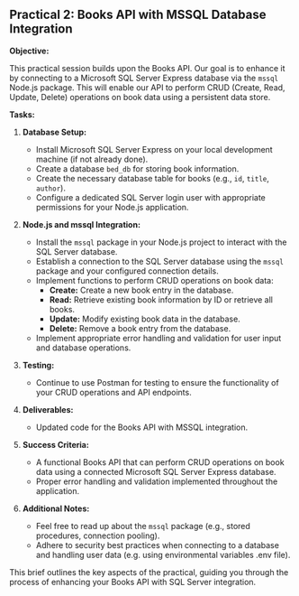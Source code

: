 ## Practical 2: Books API with MSSQL Database Integration

**Objective:**

This practical session builds upon the Books API. Our goal is to enhance it by connecting to a Microsoft SQL Server Express database via the `mssql` Node.js package. This will enable our API to perform CRUD (Create, Read, Update, Delete) operations on book data using a persistent data store.

**Tasks:**

1. **Database Setup:**

   - Install Microsoft SQL Server Express on your local development machine (if not already done).
   - Create a database `bed_db` for storing book information.
   - Create the necessary database table for books (e.g., `id`, `title`, `author`).
   - Configure a dedicated SQL Server login user with appropriate permissions for your Node.js application.

2. **Node.js and mssql Integration:**

   - Install the `mssql` package in your Node.js project to interact with the SQL Server database.
   - Establish a connection to the SQL Server database using the `mssql` package and your configured connection details.
   - Implement functions to perform CRUD operations on book data:
     - **Create:** Create a new book entry in the database.
     - **Read:** Retrieve existing book information by ID or retrieve all books.
     - **Update:** Modify existing book data in the database.
     - **Delete:** Remove a book entry from the database.
   - Implement appropriate error handling and validation for user input and database operations.

3. **Testing:**

   - Continue to use Postman for testing to ensure the functionality of your CRUD operations and API endpoints.

4. **Deliverables:**

   - Updated code for the Books API with MSSQL integration.

5. **Success Criteria:**

   - A functional Books API that can perform CRUD operations on book data using a connected Microsoft SQL Server Express database.
   - Proper error handling and validation implemented throughout the application.

6. **Additional Notes:**

   - Feel free to read up about the `mssql` package (e.g., stored procedures, connection pooling).
   - Adhere to security best practices when connecting to a database and handling user data (e.g. using environmental variables .env file).

This brief outlines the key aspects of the practical, guiding you through the process of enhancing your Books API with SQL Server integration.
